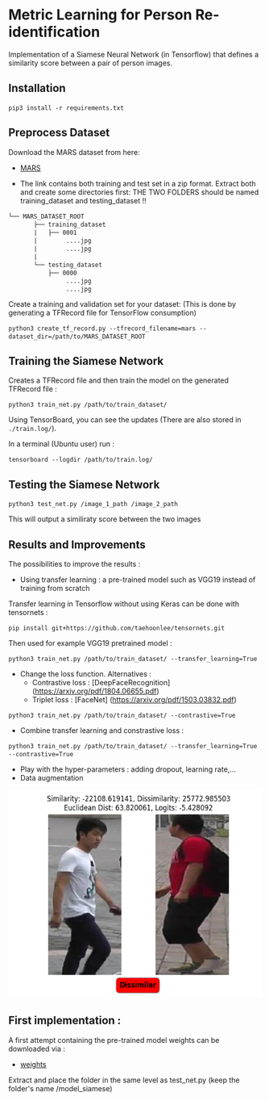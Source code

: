 # Metric Learning for Person Re-identification
Implementation of a Siamese Neural Network (in Tensorflow) that defines a similarity score between a pair of person images.

## Installation

```
pip3 install -r requirements.txt
```

## Preprocess Dataset

Download the MARS dataset from here:
* [MARS](https://drive.google.com/drive/folders/0B6tjyrV1YrHeMVV2UFFXQld6X1E?amp%3Busp=sharing) 

- The link contains both training and test set in a zip format. Extract both and create some directories first:
THE TWO FOLDERS should be named training_dataset and testing_dataset !!

```plain
└── MARS_DATASET_ROOT
       ├── training_dataset    
       |   ├── 0001
       |        ....jpg
       |        ....jpg
       |
       └── testing_dataset     
           ├── 0000 
                ....jpg
                ....jpg

```

Create a training and validation set for your dataset: (This is done by generating a TFRecord file for TensorFlow consumption)

```
python3 create_tf_record.py --tfrecord_filename=mars --dataset_dir=/path/to/MARS_DATASET_ROOT
```

## Training the Siamese Network

Creates a TFRecord file and then train the model on the generated TFRecord file :
```
python3 train_net.py /path/to/train_dataset/
```
Using TensorBoard, you can see the updates (There are also stored in `./train.log/`).

In a terminal (Ubuntu user) run :
```
tensorboard --logdir /path/to/train.log/
```

## Testing the Siamese Network

```
python3 test_net.py /image_1_path /image_2_path
```

This will output a similiraty score between the two images  

## Results and Improvements

The possibilities to improve the results :
* Using transfer learning : a pre-trained model such as VGG19 instead of training from scratch

Transfer learning in Tensorflow without using Keras can be done with tensornets :
```
pip install git+https://github.com/taehoonlee/tensornets.git
```
Then used for example VGG19 pretrained model :
```
python3 train_net.py /path/to/train_dataset/ --transfer_learning=True
```
* Change the loss function. Alternatives :
    * Contrastive loss : [DeepFaceRecognition] (https://arxiv.org/pdf/1804.06655.pdf)
    * Triplet loss : [FaceNet] (https://arxiv.org/pdf/1503.03832.pdf) 
```
python3 train_net.py /path/to/train_dataset/ --contrastive=True
```
* Combine transfer learning and constrastive loss :
```
python3 train_net.py /path/to/train_dataset/ --transfer_learning=True --contrastive=True
```
* Play with the hyper-parameters : adding dropout, learning rate,...
* Data augmentation

<img src="img/result.png" width="779" height="414" />

## First implementation :

A first attempt containing the pre-trained model weights can be downloaded via :
* [weights](https://drive.google.com/open?id=1kBZh6-E7nVFp0Mj1akH7jOqVhmBjyw4A) 

Extract and place the folder in the same level as test_net.py (keep the folder's name /model_siamese)

